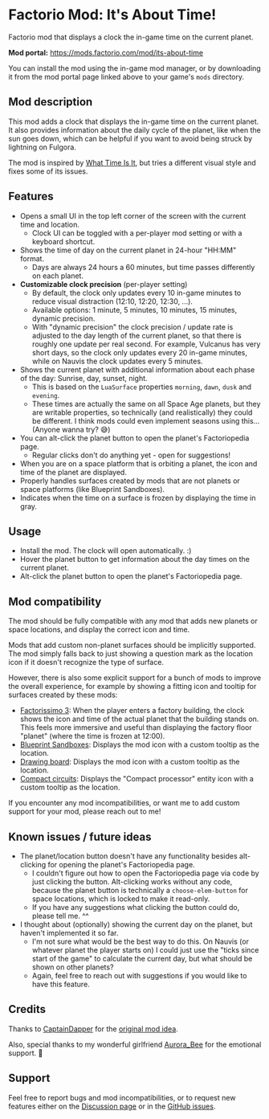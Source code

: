 # Factorio Mod: It's About Time!

Factorio mod that displays a clock the in-game time on the current planet. 

**Mod portal:** https://mods.factorio.com/mod/its-about-time

You can install the mod using the in-game mod manager, or by downloading it from the mod portal page linked above to your game's `mods` directory.


## Mod description

This mod adds a clock that displays the in-game time on the current planet. It also provides information about the daily cycle of the planet, like when the sun goes down, which can be helpful if you want to avoid being struck by lightning on Fulgora.

The mod is inspired by [What Time Is It](https://mods.factorio.com/mod/WhatTimeIsIt), but tries a different visual style and fixes some of its issues.

## Features

- Opens a small UI in the top left corner of the screen with the current time and location.
    - Clock UI can be toggled with a per-player mod setting or with a keyboard shortcut.
- Shows the time of day on the current planet in 24-hour "HH:MM" format.
    - Days are always 24 hours a 60 minutes, but time passes differently on each planet.
- **Customizable clock precision** (per-player setting)
    - By default, the clock only updates every 10 in-game minutes to reduce visual distraction (12:10, 12:20, 12:30, ...).
    - Available options: 1 minute, 5 minutes, 10 minutes, 15 minutes, dynamic precision.
    - With "dynamic precision" the clock precision / update rate is adjusted to the day length of the current planet, so that there is roughly one update per real second. For example, Vulcanus has very short days, so the clock only updates every 20 in-game minutes, while on Nauvis the clock updates every 5 minutes.
- Shows the current planet with additional information about each phase of the day: Sunrise, day, sunset, night.
    - This is based on the `LuaSurface` properties `morning`, `dawn`, `dusk` and `evening`.
    - These times are actually the same on all Space Age planets, but they are writable properties, so technically (and realistically) they could be different. I think mods could even implement seasons using this... (Anyone wanna try? 😅)
- You can alt-click the planet button to open the planet's Factoriopedia page.
    - Regular clicks don't do anything yet - open for suggestions!
- When you are on a space platform that is orbiting a planet, the icon and time of the planet are displayed.
- Properly handles surfaces created by mods that are not planets or space platforms (like Blueprint Sandboxes).
- Indicates when the time on a surface is frozen by displaying the time in gray.

## Usage

- Install the mod. The clock will open automatically. :)
- Hover the planet button to get information about the day times on the current planet.
- Alt-click the planet button to open the planet's Factoriopedia page.

## Mod compatibility

The mod should be fully compatible with any mod that adds new planets or space locations, and display the correct icon and time.

Mods that add custom non-planet surfaces should be implicitly supported. The mod simply falls back to just showing a question mark as the location icon if it doesn't recognize the type of surface.

However, there is also some explicit support for a bunch of mods to improve the overall experience, for example by showing a fitting icon and tooltip for surfaces created by these mods:

- [Factorissimo 3](https://mods.factorio.com/mod/factorissimo-2-notnotmelon): When the player enters a factory building, the clock shows the icon and time of the actual planet that the building stands on. This feels more immersive and useful than displaying the factory floor "planet" (where the time is frozen at 12:00).
- [Blueprint Sandboxes](https://mods.factorio.com/mod/blueprint-sandboxes): Displays the mod icon with a custom tooltip as the location.
- [Drawing board](https://mods.factorio.com/mod/drawing-board): Displays the mod icon with a custom tooltip as the location.
- [Compact circuits](https://mods.factorio.com/mod/compaktcircuit): Displays the "Compact processor" entity icon with a custom tooltip as the location.

If you encounter any mod incompatibilities, or want me to add custom support for your mod, please reach out to me!

## Known issues / future ideas

- The planet/location button doesn't have any functionality besides alt-clicking for opening the planet's Factoriopedia page.
    - I couldn't figure out how to open the Factoriopedia page via code by just clicking the button. Alt-clicking works without any code, because the planet button is technically a `choose-elem-button` for space locations, which is locked to make it read-only.
    - If you have any suggestions what clicking the button could do, please tell me. ^^
- I thought about (optionally) showing the current day on the planet, but haven't implemented it so far.
    - I'm not sure what would be the best way to do this. On Nauvis (or whatever planet the player starts on) I could just use the "ticks since start of the game" to calculate the current day, but what should be shown on other planets?
    - Again, feel free to reach out with suggestions if you would like to have this feature.

## Credits

Thanks to [CaptainDapper](https://mods.factorio.com/user/CaptainDapper) for the [original mod idea](https://mods.factorio.com/mod/WhatTimeIsIt).

Also, special thanks to my wonderful girlfriend [Aurora_Bee](https://deadinsi.de/@Aurora_Bee) for the emotional support. 💜

## Support

Feel free to report bugs and mod incompatibilities, or to request new features either on the [Discussion page](https://mods.factorio.com/mod/its-about-time/discussion) or in the [GitHub issues](https://github.com/binaryDiv/factorio-its-about-time).
